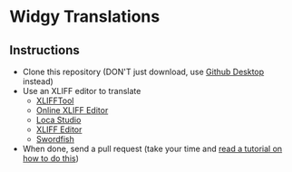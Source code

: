 # Widgy Translations

## Instructions
- Clone this repository (DON'T just download, use [Github Desktop](https://desktop.github.com/) instead)
- Use an XLIFF editor to translate
  - [XLIFFTool](https://apps.apple.com/lv/app/xlifftool/id1074282695?mt=12)
  - [Online XLIFF Editor](https://xliff.brightec.co.uk/)
  - [Loca Studio](https://apps.apple.com/us/app/loca-studio/id1465684707?mt=12)
  - [XLIFF Editor](https://www.l10nsoftware.com/xliff-editor/)
  - [Swordfish](https://www.maxprograms.com/products/swordfish.html)
- When done, send a pull request (take your time and [read a tutorial on how to do this](https://docs.github.com/en/desktop/working-with-your-remote-repository-on-github-or-github-enterprise/creating-an-issue-or-pull-request-from-github-desktop))
